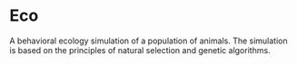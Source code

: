 # Eco

A behavioral ecology simulation of a population of animals. The simulation is based on the principles of natural selection and genetic algorithms.
